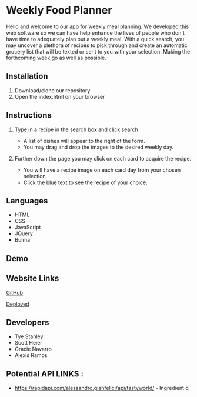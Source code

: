# Weekly Food Planner

Hello and welcome to our app for weekly meal planning. We developed this web software so we can have help enhance the lives of people who don't have time to adequately plan out a weekly meal. With a quick search, you may uncover a plethora of recipes to pick through and create an automatic grocery list that will be texted or sent to you with your selection. Making the forthcoming week go as well as possible.

## Installation 

1. Download/clone our repository
2. Open the index.html on your browser

## Instructions

1. Type in a recipe in the search box and click search

    * A list of dishes will appear to the right of the form.
    * You may drag and drop the images to the desired weekly day.

2. Further down the page you may click on each card to acquire the recipe.

    * You will have a recipe image on each card day from your chosen selection.
    * Click the blue text to see the recipe of your choice.

## Languages

* HTML
* CSS
* JavaScript
* JQuery
* Bulma

## Demo



## Website Links

[GitHub](https://github.com/TyeStanley/Project-One-FrontEnd)

[Deployed](https://tyestanley.github.io/Project-One-FrontEnd/)

## Developers

* Tye Stanley
* Scott Heier
* Gracie Navarro
* Alexis Ramos

## Potential API LINKS : 
* https://rapidapi.com/alessandro.gianfelici/api/tastyworld/ - Ingredient q
